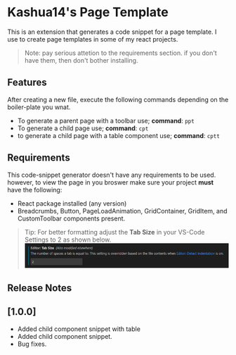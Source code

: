 # Kashua14's Page Template

This is an extension that generates a code snippet for a page template. I use to create page templates in some of my react projects.

> Note: pay serious attetion to the requirements section. if you don't have them, then don't bother installing.

## Features

After creating a new file, execute the following commands depending on the boiler-plate you wnat.

* To generate a parent page with a toolbar use;
**command**: `ppt`
* To generate a child page use;
**command**: `cpt`
* to generate a child page with a table component use;
**command**: `cptt`

## Requirements

This code-snippet generator doesn't have any requirements to be used. however, to view the page in you broswer make sure your project **must** have the following:

* React package installed (any version)
* Breadcrumbs, Button, PageLoadAnimation, GridContainer, GridItem, and CustomToolbar components present.

> Tip: For better formatting adjust the **Tab Size** in your VS-Code Settings to 2 as shown below.
![images/tab-size](images/tab-size.png)

## Release Notes

## [1.0.0]

* Added child component snippet with table
* Added child component snippet.
* Bug fixes.
